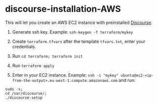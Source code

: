 # discourse-installation-AWS

This will let you create an AWS EC2 instance with preinstalled [Discourse](https://github.com/discourse/discourse/blob/master/docs/INSTALL-cloud.md).

1. Generate ssh key.
Example: `ssh-keygen -f terraform/mykey`

2. Create `terraform.tfvars` after the template `tfvars.txt`, enter your credentials.

3. Run `cd terraform; terraform init`

4. Run `terraform apply`

5. Enter in your EC2 instance. Example: `ssh -i "mykey" ubuntu@ec2-<ip-from-the-output>.eu-west-1.compute.amazonaws.com` and run: 
```
sudo -s; 
cd /var/discourse/;
./discourse-setup
```
